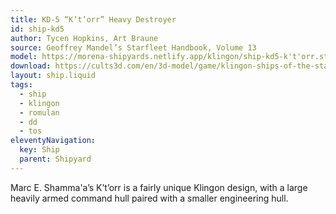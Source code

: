 ```yaml
---
title: KD-5 “K’t’orr” Heavy Destroyer
id: ship-kd5
author: Tycen Hopkins, Art Braune
source: Geoffrey Mandel’s Starfleet Handbook, Volume 13
model: https://morena-shipyards.netlify.app/klingon/ship-kd5-k't'orr.stl
download: https://cults3d.com/en/3d-model/game/klingon-ships-of-the-starfleet-handbook-part-1-star-trek-starship-parts-kit-expansion-27
layout: ship.liquid
tags: 
  - ship
  - klingon
  - romulan
  - dd
  - tos
eleventyNavigation:
  key: Ship
  parent: Shipyard
---
```

Marc E. Shamma'a’s K’t’orr is a fairly unique Klingon design, with a large heavily armed command hull paired with a smaller engineering hull.

